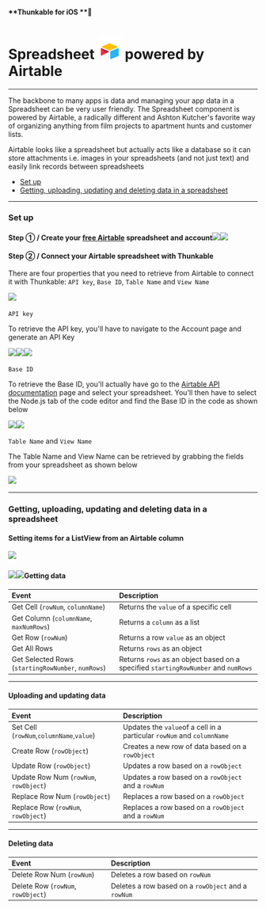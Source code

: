 #### **Thunkable for iOS **

# Spreadsheet ![](/assets/iOSviewIconSpreadsheet.png) powered by Airtable

---

The backbone to many apps is data and managing your app data in a Spreadsheet can be very user friendly. The Spreadsheet component is powered by Airtable, a radically different and Ashton Kutcher's favorite way of organizing anything from film projects to apartment hunts and customer lists.

Airtable looks like a spreadsheet but actually acts like a database so it can store attachments i.e. images in your spreadsheets \(and not just text\) and easily link records between spreadsheets

* [Set up](#set-up)
* [Getting, uploading, updating and deleting data in a spreadsheet](#getting-uploading-updating-and-deleting-data-in-a-spreadsheet)

---

### Set up

#### Step ① / Create your [free Airtable](https://airtable.com/) spreadsheet and account![](/assets/spreadsheet-airtable-✕-fig-1.png)![](/assets/spreadsheet-airtable-✕-fig-2.png)

#### Step ② / Connect your Airtable spreadsheet with Thunkable

There are four properties that you need to retrieve from Airtable to connect it with Thunkable: `API key`, `Base ID`, `Table Name` and `View Name`

![](/assets/spreadsheet-airtable-✕-fig-3.png)

`API key`

To retrieve the API key, you'll have to navigate to the Account page and generate an API Key

![](/assets/spreadsheet-airtable-✕-fig-4.png)![](/assets/spreadsheet-airtable-✕-fig-5.png)![](/assets/spreadsheet-airtable-✕-fig-6.png)

`Base ID`

To retrieve the Base ID, you'll actually have go to the [Airtable API documentation](https://airtable.com/api) page and select your spreadsheet. You'll then have to select the Node.js tab of the code editor and find the Base ID in the code as shown below

![](/assets/spreadsheet-airtable-✕-fig-7.png)![](/assets/spreadsheet-airtable-✕-fig-8.png)

`Table Name` and `View Name`

The Table Name and View Name can be retrieved by grabbing the fields from your spreadsheet as shown below

![](/assets/spreadsheet-airtable-✕-fig-9.png)

---

### Getting, uploading, updating and deleting data in a spreadsheet

#### Setting items for a ListView from an Airtable column

![](/assets/spreadsheet-airtable-✕-fig-10.png)

#### ![](/assets/spreadsheet-airtable-✕-fig-11.png)![](/assets/spreadsheet-airtable-✕-fig-12.png)Getting data

| Event | Description |
| :--- | :--- |
| Get Cell \(`rowNum`, `columnName`\) | Returns the `value` of a specific cell |
| Get Column \(`columnName`, `maxNumRows`\) | Returns a `column` as a list |
| Get Row \(`rowNum`\) | Returns a row  `value` as an object |
| Get All Rows | Returns `rows` as an object |
| Get Selected Rows \(`startingRowNumber`, `numRows`\) | Returns `rows` as an object based on a specified `startingRowNumber` and `numRows` |

---

#### Uploading and updating data

| Event | Description |
| :--- | :--- |
| Set Cell \(`rowNum`,`columnName`,`value`\) | Updates the `value`of a cell in a particular `rowNum` and `columnName` |
| Create Row \(`rowObject`\) | Creates a new row of data based on a `rowObject` |
| Update Row \(`rowObject`\) | Updates a row based on a `rowObject` |
| Update Row Num \(`rowNum`, `rowObject`\) | Updates a row based on a `rowObject` and a `rowNum` |
| Replace Row Num \(`rowObject`\) | Replaces a row based on a `rowObject` |
| Replace Row \(`rowNum`, `rowObject`\) | Replaces a row based on a `rowObject` and a `rowNum` |

---

#### Deleting data

| Event | Description |
| :--- | :--- |
| Delete Row Num \(`rowNum`\) | Deletes a row based on `rowNum` |
| Delete Row \(`rowNum`, `rowObject`\) | Deletes a row based on a `rowObject` and a `rowNum` |



